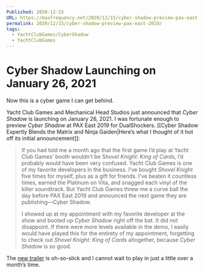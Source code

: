 ```yaml
---
Published: 2020-12-15
URL: https://maxfrequency.net/2020/12/15/cyber-shadow-preview-pax-east-2019/
permalink: 2020/12/15/cyber-shadow-preview-pax-east-2019/
tags:
  - YachtClubGames/CyberShadow
  - YachtClubGames
---
```

# Cyber Shadow Launching on January 26, 2021

Now this is a cyber game I can get behind.

Yacht Club Games and Mechanical Head Studios just announced that *Cyber Shadow* is launching on January 26, 2021. I was fortunate enough to preview *Cyber Shadow* at PAX East 2019 for DualShockers. [[Cyber Shadow Expertly Blends the Matrix and Ninja Gaiden|Here’s what I thought of it hot off its initial announcement]]:

>If you had told me a month ago that the first game I’d play at Yacht Club Games’ booth wouldn’t be S*hovel Knight: King of Cards*, I’d probably would have been very confused. Yacht Club Games is one of my favorite developers in the business. I’ve bought *Shovel Knight* five times for myself, plus as a gift for friends. I’ve beaten it countless times, earned the Platinum on Vita, and snagged each vinyl of the killer soundtrack. But Yacht Club Games threw me a curve ball the day before PAX East 2019 and announced the next game they are publishing—Cyber Shadow.
>
> I showed up at my appointment with my favorite developer at the show and booted up *Cyber Shadow* right off the bat. It did not disappoint. If there were more levels available in the demo, I easily would have played this for the entirety of my appointment, forgetting to check out *Shovel Knight: King of Cards* altogether, because *Cyber Shadow* is so good.

The [new trailer](https://youtube.com/watch?v=GzXyEEQ6L2I&t=382) is oh-so-slick and I cannot wait to play in just a little over a month’s time.